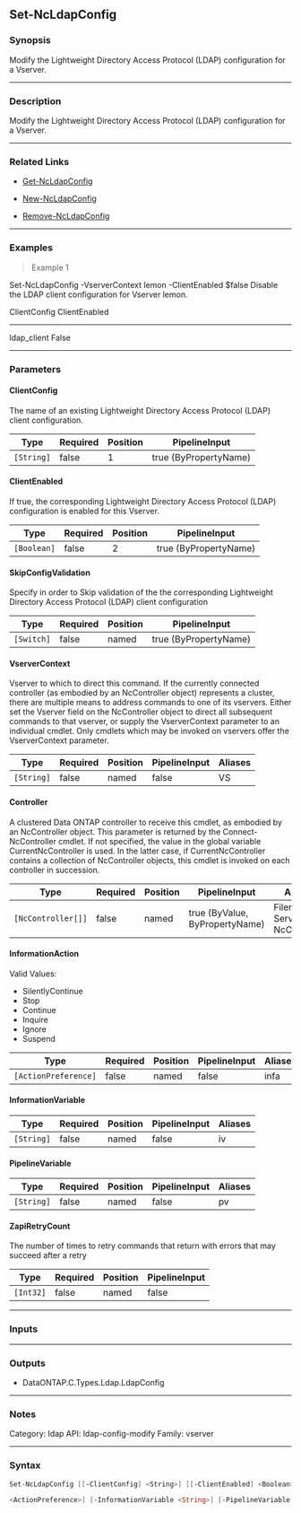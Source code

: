 Set-NcLdapConfig
----------------

### Synopsis
Modify the Lightweight Directory Access Protocol (LDAP) configuration for a Vserver.

---

### Description

Modify the Lightweight Directory Access Protocol (LDAP) configuration for a Vserver.

---

### Related Links
* [Get-NcLdapConfig](Get-NcLdapConfig)

* [New-NcLdapConfig](New-NcLdapConfig)

* [Remove-NcLdapConfig](Remove-NcLdapConfig)

---

### Examples
> Example 1

Set-NcLdapConfig -VserverContext lemon -ClientEnabled $false
Disable the LDAP client configuration for Vserver lemon.

ClientConfig                                  ClientEnabled
------------                                  -------------
ldap_client                                           False

---

### Parameters
#### **ClientConfig**
The name of an existing Lightweight Directory Access Protocol (LDAP) client configuration.

|Type      |Required|Position|PipelineInput        |
|----------|--------|--------|---------------------|
|`[String]`|false   |1       |true (ByPropertyName)|

#### **ClientEnabled**
If true, the corresponding Lightweight Directory Access Protocol (LDAP) configuration is enabled for this Vserver.

|Type       |Required|Position|PipelineInput        |
|-----------|--------|--------|---------------------|
|`[Boolean]`|false   |2       |true (ByPropertyName)|

#### **SkipConfigValidation**
Specify in order to Skip validation of the the corresponding Lightweight Directory Access Protocol (LDAP) client configuration

|Type      |Required|Position|PipelineInput        |
|----------|--------|--------|---------------------|
|`[Switch]`|false   |named   |true (ByPropertyName)|

#### **VserverContext**
Vserver to which to direct this command.  If the currently connected controller (as embodied by an NcController object) represents a cluster, there are multiple means to address commands to one of its vservers.  Either set the Vserver field on the NcController object to direct all subsequent commands to that vserver, or supply the VserverContext parameter to an individual cmdlet.  Only cmdlets which may be invoked on vservers offer the VserverContext parameter.

|Type      |Required|Position|PipelineInput|Aliases|
|----------|--------|--------|-------------|-------|
|`[String]`|false   |named   |false        |VS     |

#### **Controller**
A clustered Data ONTAP controller to receive this cmdlet, as embodied by an NcController object.  This parameter is returned by the Connect-NcController cmdlet.  If not specified, the value in the global variable CurrentNcController is used.  In the latter case, if CurrentNcController contains a collection of NcController objects, this cmdlet is invoked on each controller in succession.

|Type              |Required|Position|PipelineInput                 |Aliases                          |
|------------------|--------|--------|------------------------------|---------------------------------|
|`[NcController[]]`|false   |named   |true (ByValue, ByPropertyName)|Filer<br/>Server<br/>NcController|

#### **InformationAction**

Valid Values:

* SilentlyContinue
* Stop
* Continue
* Inquire
* Ignore
* Suspend

|Type                |Required|Position|PipelineInput|Aliases|
|--------------------|--------|--------|-------------|-------|
|`[ActionPreference]`|false   |named   |false        |infa   |

#### **InformationVariable**

|Type      |Required|Position|PipelineInput|Aliases|
|----------|--------|--------|-------------|-------|
|`[String]`|false   |named   |false        |iv     |

#### **PipelineVariable**

|Type      |Required|Position|PipelineInput|Aliases|
|----------|--------|--------|-------------|-------|
|`[String]`|false   |named   |false        |pv     |

#### **ZapiRetryCount**
The number of times to retry commands that return with errors that may succeed after a retry

|Type     |Required|Position|PipelineInput|
|---------|--------|--------|-------------|
|`[Int32]`|false   |named   |false        |

---

### Inputs

---

### Outputs
* DataONTAP.C.Types.Ldap.LdapConfig

---

### Notes
Category: ldap
API: ldap-config-modify
Family: vserver

---

### Syntax
```PowerShell
Set-NcLdapConfig [[-ClientConfig] <String>] [[-ClientEnabled] <Boolean>] [-SkipConfigValidation] [-VserverContext <String>] [-Controller <NcController[]>] [-InformationAction 
```
```PowerShell
<ActionPreference>] [-InformationVariable <String>] [-PipelineVariable <String>] [-ZapiRetryCount <Int32>] [<CommonParameters>]
```
